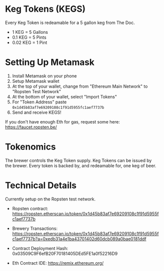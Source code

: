 # Keg Tokens (KEGS)

Every Keg Token is redeamable for a 5 gallon keg from The Doc.

- 1 KEG = 5 Gallons
- 0.1  KEG = 5 Pints
- 0.02 KEG = 1 Pint

# Setting Up Metamask

1. Install Metamask on your phone
2. Setup Metamask wallet
3. At the top of your wallet, change from "Ethereum Main Network" to "Ropsten Test Network"
4. At the bottom of your wallet, select "Import Tokens" 
5. For "Token Address" paste `0x1d45b83af7e69209108c1f91d5955fc1aef7737b`
6. Send and receive KEGS!

If you don't have enough Eth for gas, request some here: https://faucet.ropsten.be/

# Tokenomics 

The brewer controls the Keg Token supply. Keg Tokens can be issued by the brewer. Every token is backed by, and redeamable for, one keg of beer. 

# Technical Details

Currently setup on the Ropsten test network.

- Ropsten contract: https://ropsten.etherscan.io/token/0x1d45b83af7e69209108c1f91d5955fc1aef7737b

- Brewery Transactions: https://ropsten.etherscan.io/token/0x1d45b83af7e69209108c1f91d5955fc1aef7737b?a=0xedb31a4e1ba43701402d60dcb089a0bae0181ddf

- Contract Deployment Hash: 0x03509C9F6efB20F70181405DEd5FE1a0f52216D9

- Eth Contract IDE: https://remix.ethereum.org/

